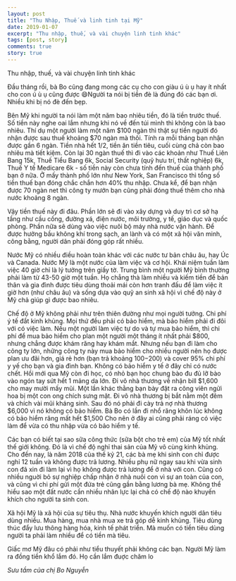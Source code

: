 ```yaml
---
layout: post
title: "Thu Nhập, Thuế và linh tinh tại Mỹ"
date: 2019-01-07
excerpt: "Thu nhập, thuế, và vài chuyện linh tinh khác"
tags: [post, story]
comments: true
story: true
---
```


Thu nhập, thuế, và vài chuyện linh tinh khác

Đầu tháng rồi, bà Bo cũng đang mong các cụ cho con giàu ú ù ụ hay ít nhất cho con ú ù ụ cũng được 😄Người ta nói bị tiền đè là đúng đó các bạn ơi. Nhiều khi bị nó đè đến bẹp.

Bên Mỹ khi người ta nói làm một năm bao nhiêu tiền, đó là tiền trước thuế. Số tiền này nghe oai lắm nhưng khi nó về đến túi mình thì không còn là bao nhiêu. Thí dụ một người làm một năm $100 ngàn thì thật sự tiền người đó nhận được sau thuế khoảng $70 ngàn mà thôi. Tính ra mỗi tháng bạn nhận được gần 6 ngàn. Tiền nhà hết 1/2, tiền ăn tiền tiêu, cuối cùng chả còn bao nhiêu mà tiết kiệm. Còn lại 30 ngàn thuế thì đi vào các khoản như Thuế Liên Bang 15k, Thuế Tiểu Bang 6k, Social Security (quỹ hưu trí, thất nghiệp) 6k, Thuế Y tế Medicare 6k - số tiền này còn chưa tính đến thuế của thành phố bạn ở nữa. Ở mấy thành phố lớn như New York, San Francisco thì tổng số tiền thuế bạn đóng chắc chắn hơn 40% thu nhập. Chưa kể, để bạn nhận được 70 ngàn net thì công ty mướn bạn cũng phải đóng thuế thêm cho nhà nước khoảng 8 ngàn.

Vậy tiền thuế này đi đâu. Phần lớn sẽ đi vào xây dựng và duy trì cơ sở hạ tầng như cầu cống, đường xá, điện nước, môi trường, y tế, giáo dục và quốc phòng. Phần nữa sẽ dùng vào việc nuôi bộ máy nhà nước vận hành. Để được hưởng bầu không khí trong sạch, an lành và có một xã hội văn minh, công bằng, người dân phải đóng góp rất nhiều.

Nước Mỹ có nhiều điều hoàn toàn khác với các nước tư bản châu âu, hay Úc và Canada. Nước Mỹ là một nước của làm việc và cơ hội. Khái niệm tuần làm việc 40 giờ chỉ là lý tưởng trên giấy tờ. Trung bình một người Mỹ bình thường phải làm từ 43-50 giờ một tuần. Họ chẳng thà làm nhiều và kiếm tiền để bản thân và gia đình được tiêu dùng thoải mái còn hơn tranh đấu để làm việc ít giờ hơn (như châu âu) và sống dựa vào quỹ an sinh xã hội vì chế độ này ở Mỹ chả giúp gì được bao nhiêu.

Chế độ ở Mỹ không phải như trên thiên đường như mọi người tưởng. Chi phí ý tế đắt kinh khủng. Mọi thứ đều phải có bảo hiểm, mà bảo hiểm phải đi đôi với có việc làm. Nếu một người làm việc tự do và tự mua bảo hiểm, thì chi phí để mua bảo hiểm cho plan một người một tháng ít nhất phải $800, nhưng chẳng được khám răng hay khám mắt. Nhưng nếu bạn đi làm cho công ty lớn, những công ty này mua bảo hiểm cho nhiều người nên họ được plan ưu đãi hơn, giá rẻ hơn (bạn trả khoảng $100-$200) và cover 95% chi phí y yế cho bạn và gia đình bạn. Không có bảo hiểm y tế ở đây chỉ có nước chết. Hồi mới qua Mỹ còn đi học, có nhỏ bạn học chung bào đu đủ lỡ bào vào ngón tay sứt hết 1 mảng da lớn. Đi vô nhà thương về nhận bill $1,600 cho may mười mấy mũi. Một lần khác thằng bạn bày đặt ra công viên ngửi hoa bị một con ong chích sưng mặt. Đi vô nhà thương bị bắt nằm một đêm và chích vài mũi kháng sinh. Sau đó nó phải đi cày trả nợ nhà thương $6,000 vì nó không có bảo hiểm. Bà Bo có lần đi nhổ răng khôn lúc không có bảo hiểm răng mất hết $1,500 Cho nên ở đây ai cũng phải ráng có việc làm để vừa có thu nhập vừa có bảo hiểm y tế.

Các bạn có biết tại sao sữa công thức (sữa bột cho trẻ em) của Mỹ tốt nhất thế giới không. Đó là vì chế độ nghỉ thai sản của Mỹ vô cùng kinh khủng. Cho đến nay, là năm 2018 của thế kỷ 21, các bà mẹ khi sinh con chỉ được nghỉ 12 tuần và không được trả lương. Nhiều phụ nữ ngay sau khi vừa sinh con đã xin đi làm lại vì họ không được trả lương để ở nhà với con. Cũng có nhiều nguời bỏ sự nghiệp chấp nhận ở nhà nuôi con vì sự an toàn của con, và cũng vì chi phí gửi một đứa trẻ cũng gần bằng lương bà mẹ. Không thể hiểu sao một đất nước cần nhiều nhân lực lại chả có chế độ nào khuyến khích cho người ta sinh con.

Xã hội Mỹ là xã hội của sự tiêu thụ. Nhà nước khuyến khích người dân tiêu dùng nhiều. Mua hàng, mua nhà mua xe trả góp dễ kinh khủng. Tiêu dùng thúc đẩy lưu thông hàng hóa, kinh tế phát triển. Mà muốn có tiền tiêu dùng người ta phải làm nhiều để có tiền mà tiêu.

Giấc mơ Mỹ đâu có phải như tiểu thuyết phải không các bạn. Người Mỹ làm ra đồng tiền khổ lắm đó. Họ cần lắm đuợc chăm lo

<i> Sưu tầm của chị Bo Nguyễn </i>